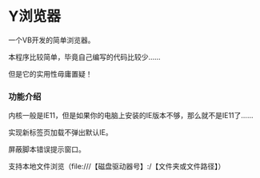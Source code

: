 # Y浏览器
一个VB开发的简单浏览器。

本程序比较简单，毕竟自己编写的代码比较少……

但是它的实用性毋庸置疑！

### 功能介绍
内核一般是IE11，但是如果你的电脑上安装的IE版本不够，那么就不是IE11了……

实现新标签页加载不弹出默认IE。

屏蔽脚本错误提示窗口。

支持本地文件浏览（file:///【磁盘驱动器号】:/【文件夹或文件路径】）
